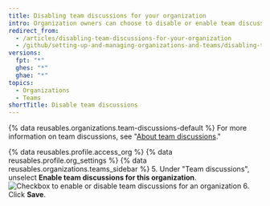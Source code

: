 ```yaml
---
title: Disabling team discussions for your organization
intro: Organization owners can choose to disable or enable team discussions across the organization.
redirect_from:
  - /articles/disabling-team-discussions-for-your-organization
  - /github/setting-up-and-managing-organizations-and-teams/disabling-team-discussions-for-your-organization
versions:
  fpt: "*"
  ghes: "*"
  ghae: "*"
topics:
  - Organizations
  - Teams
shortTitle: Disable team discussions
---
```


{% data reusables.organizations.team-discussions-default %} For more information on team discussions, see "[About team discussions](/organizations/collaborating-with-your-team/about-team-discussions)."

{% data reusables.profile.access_org %}
{% data reusables.profile.org_settings %}
{% data reusables.organizations.teams_sidebar %} 5. Under "Team discussions", unselect **Enable team discussions for this organization**.
![Checkbox to enable or disable team discussions for an organization](/assets/images/help/settings/enable-team-discussions-for-org-checkbox.png) 6. Click **Save**.

